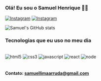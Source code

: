 
### Olá! Eu sou o Samuel Henrique ✌🏼

[![Instagram](https://img.shields.io/badge/Instagram-E4405F?style=for-the-badge&logo=instagram&logoColor=white)](https://www.instagram.com/samuelhenrique6/) [![Instagram](https://img.shields.io/badge/LinkedIn-0077B5?style=for-the-badge&logo=linkedin&logoColor=white)](https://www.linkedin.com/in/samuel-henrique-55a6441a7/)

![Samuel's GitHub stats](https://github-readme-stats.vercel.app/api?username=Samuel-Henrique6&show_icons=true&theme=dracula)

### Tecnologias que eu uso no meu dia

<div style="display: inlineblock"><br/>
    <img align="center" alt="html5" src="https://img.shields.io/badge/HTML5-E34F26?style=for-the-badge&logo=html5&logoColor=white"/>
    <img align="center" alt="css3" src="https://img.shields.io/badge/CSS3-1572B6?style=for-the-badge&logo=css3&logoColor=white"/>
    <img align="center" alt="javascript" src="https://img.shields.io/badge/JavaScript-F7DF1E?style=for-the-badge&logo=javascript&logoColor=black"/>
    <img align="center" alt="react" src="https://img.shields.io/badge/React-20232A?style=for-the-badge&logo=react&logoColor=61DAFB"/>
    <img align="center" alt="node" src="https://img.shields.io/badge/Node.js-43853D?style=for-the-badge&logo=node.js&logoColor=white"/>
</div><br/>

#### Contato: samuellimaarruda@gmail.com

